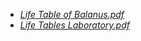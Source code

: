 - [_Life Table of Balanus.pdf_](Life%20Table%20of%20Balanus.pdf)
- [_Life Tables Laboratory.pdf_](Life%20Tables%20Laboratory.pdf)
